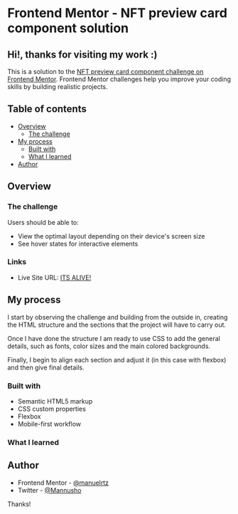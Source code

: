 # Frontend Mentor - NFT preview card component solution

## Hi!, thanks for visiting my work :)

This is a solution to the [NFT preview card component challenge on Frontend Mentor](https://www.frontendmentor.io/challenges/nft-preview-card-component-SbdUL_w0U). Frontend Mentor challenges help you improve your coding skills by building realistic projects. 

## Table of contents

- [Overview](#overview)
  - [The challenge](#the-challenge)
- [My process](#my-process)
  - [Built with](#built-with)
  - [What I learned](#what-i-learned)
- [Author](#author)


## Overview

### The challenge

Users should be able to:

- View the optimal layout depending on their device's screen size
- See hover states for interactive elements


### Links

- Live Site URL: [ITS ALIVE!](https://manuelrtz.github.io/NFT-preview-card-component/)

## My process

I start by observing the challenge and building from the outside in, creating the HTML structure and the sections that the project will have to carry out.

Once I have done the structure I am ready to use CSS to add the general details, such as fonts, color sizes and the main colored backgrounds.

Finally, I begin to align each section and adjust it (in this case with flexbox) and then give final details.

### Built with

- Semantic HTML5 markup
- CSS custom properties
- Flexbox
- Mobile-first workflow

### What I learned



## Author

- Frontend Mentor - [@manuelrtz](https://www.frontendmentor.io/profile/manuelrtz)
- Twitter - [@Mannusho](https://www.twitter.com/Mannusho)

Thanks!
